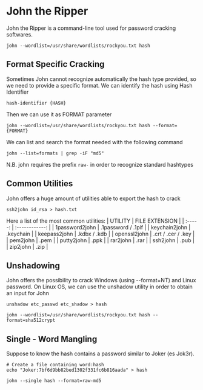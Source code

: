 # John the Ripper
John the Ripper is a command-line tool used for password cracking softwares.

```console
john --wordlist=/usr/share/wordlists/rockyou.txt hash
```

## Format Specific Cracking
Sometimes John cannot recognize automatically the hash type provided, so we need to provide a specific format.
We can identify the hash using Hash Identifier

```console
hash-identifier {HASH}
```

Then we can use it as FORMAT parameter

```console
john --wordlist=/usr/share/wordlists/rockyou.txt hash --format={FORMAT}
```

We can list and search the format needed with the following command
```console
john --list=formats | grep -iF "md5"
```

N.B. john requires the prefix `raw-` in order to recognize standard hashtypes 


## Common Utilities
John offers a huge amount of utilities able to export the hash to crack

```console
ssh2john id_rsa > hash.txt
```

Here a list of the most common utilities:
| UTILITY | FILE EXTENSION |
| :-----: | :------------: |
| 1password2john | .1password / .1pif |
| keychain2john | .keychain |
| keepass2john | .kdbx / .kdb |
| openssl2john | .crt / .cer / .key |
| pem2john | .pem |
| putty2john | .ppk |
| rar2john | .rar |
| ssh2john | .pub | 
| zip2john | .zip |


## Unshadowing
John offers the possibility to crack Windows (using --format=NT) and Linux password. On Linux OS, we can use the unshadow utility in order to obtain an input for John

```console
unshadow etc_passwd etc_shadow > hash

john --wordlist=/usr/share/wordlists/rockyou.txt hash --format=sha512crypt
```

## Single - Word Mangling
Suppose to know the hash contains a password similar to Joker (es Jok3r).

```console
# Create a file containing word:hash
echo "Joker:7bf6d9bb82bed1302f331fc6b816aada" > hash

john --single hash --format=raw-md5
```